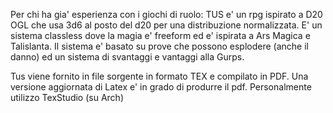 Per chi ha gia' esperienza con i giochi di ruolo: TUS e' un rpg ispirato a D20 OGL che usa 3d6 al posto del d20 per una distribuzione normalizzata. E' un sistema classless dove la magia e' freeform ed e' ispirata a Ars Magica e Talislanta. Il sistema e' basato su prove che possono esplodere (anche il danno) ed un sistema di svantaggi e vantaggi alla Gurps. 

Tus viene fornito in file sorgente in formato TEX e compilato in PDF.
Una versione aggiornata di Latex e' in grado di produrre il pdf. Personalmente utilizzo TexStudio (su Arch)
